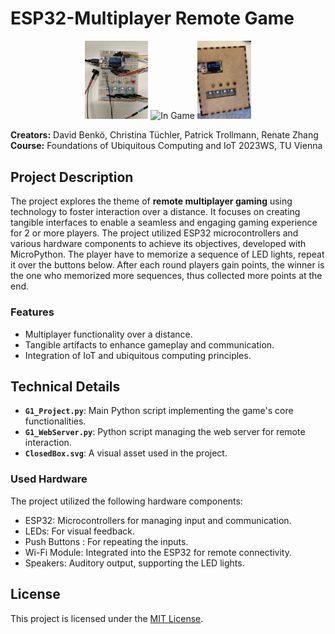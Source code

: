 # ESP32-Multiplayer Remote Game

<p align="middle">
  <img src="esp32-setup.gif" alt="Set Up" width="20%"/> 
  <img src="esp32-ingame.png" alt="In Game" width="49%"/>
  <img src="esp32-end.png" alt="End" width="17%"/> 
</p>

**Creators:** David Benkö, Christina Tüchler, Patrick Trollmann, Renate Zhang \
**Course:** Foundations of Ubiquitous Computing and IoT 2023WS, TU Vienna

## Project Description

The project explores the theme of **remote multiplayer gaming** using technology to foster interaction over a distance. It focuses on creating tangible interfaces to enable a seamless and engaging gaming experience for 2 or more players. The project utilized ESP32 microcontrollers and various hardware components to achieve its objectives, developed with MicroPython. The player have to memorize a sequence of LED lights, repeat it over the buttons below. After each round players gain points, the winner is the one who memorized more sequences, thus collected more points at the end. 

### Features
- Multiplayer functionality over a distance.
- Tangible artifacts to enhance gameplay and communication.
- Integration of IoT and ubiquitous computing principles.

## Technical Details

- **`G1_Project.py`**: Main Python script implementing the game's core functionalities.
- **`G1_WebServer.py`**: Python script managing the web server for remote interaction.
- **`ClosedBox.svg`**: A visual asset used in the project.

### Used Hardware
The project utilized the following hardware components:
- ESP32: Microcontrollers for managing input and communication.
- LEDs: For visual feedback.
- Push Buttons : For repeating the inputs.
- Wi-Fi Module: Integrated into the ESP32 for remote connectivity.
- Speakers: Auditory output, supporting the LED lights. 

## License

This project is licensed under the [MIT License](LICENSE).



